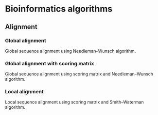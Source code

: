 # Bioinformatics algorithms
## Alignment
### Global alignment
Global sequence alignment using Needleman–Wunsch algorithm.
### Global alignment with scoring matrix
Global sequence alignment using scoring matrix and Needleman–Wunsch algorithm.
### Local alignment 
Local sequence alignment using scoring matrix and Smith–Waterman algorithm.
